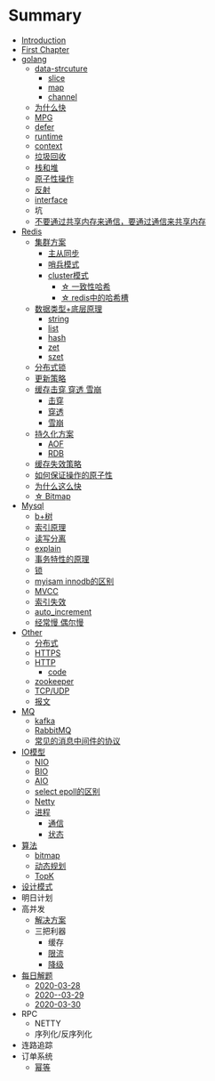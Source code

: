 # Summary

* [Introduction](README.md)
* [First Chapter](chapter1.md)
* [golang](golang.md)
  * [data-strcuture](data-strcuture.md)
    * [slice](slice.md)
    * [map](map.md)
    * [channel](channel.md)
  * [为什么快](wei-shi-yao-kuai.md)
  * [MPG](mpg.md)
  * [defer](def.md)
  * [runtime](runtime.md)
  * [context](context.md)
  * [垃圾回收](la-ji-hui-shou.md)
  * [栈和堆](zhan-he-dui.md)
  * [原子性操作](yuan-zi-xing-cao-zuo.md)
  * [反射](fan-she.md)
  * [interface](interface.md)
  * 坑 
  * [不要通过共享内存来通信，要通过通信来共享内存](bu-yao-tong-guo-gong-xiang-nei-cun-lai-tong-xin-ff0c-yao-tong-guo-tong-xin-lai-gong-xiang-nei-cun.md)
* [Redis](redis.md)
  * [集群方案](redis/ji-qun-yuan-li.md)
    * [主从同步](redis/ji-qun-yuan-li/zhu-cong-tong-bu.md)
    * [哨兵模式](redis/ji-qun-yuan-li/shao-bing-mo-shi.md)
    * [cluster模式](redis/ji-qun-yuan-li/clustermo-shi.md)
      * [☆ 一致性哈希](redis/ji-qun-yuan-li/clustermo-shi/yi-zhi-xing-ha-xi.md)
      * [☆ redis中的哈希槽](redis/ji-qun-yuan-li/clustermo-shi/rediszhong-de-ha-xi-cao.md)
  * [数据类型+底层原理](redis/shu-ju-lei-578b+-di-ceng-yuan-li.md)
    * [string](redis/shu-ju-lei-578b+-di-ceng-yuan-li/string.md)
    * [list](redis/shu-ju-lei-578b+-di-ceng-yuan-li/list.md)
    * [hash](redis/shu-ju-lei-578b+-di-ceng-yuan-li/hash.md)
    * [zet](redis/shu-ju-lei-578b+-di-ceng-yuan-li/zet.md)
    * [szet](redis/shu-ju-lei-578b+-di-ceng-yuan-li/szet.md)
  * [分布式锁](redis/fen-bu-shi-suo.md)
  * [更新策略](redis/geng-xin-ce-lve.md)
  * [缓存击穿 穿透 雪崩](redis/huan-cun-ji-chuan-chuan-tou-xue-beng.md)
    * [击穿](redis/ji-chuan.md)
    * [穿透](redis/chuan-tou.md)
    * [雪崩](redis/xue-beng.md)
  * [持久化方案](redis/chi-jiu-hua-fang-an.md)
    * [AOF](redis/chi-jiu-hua-fang-an/aof.md)
    * [RDB](redis/chi-jiu-hua-fang-an/rds.md)
  * [缓存失效策略](redis/huan-cun-shi-xiao-ce-lve.md)
  * [如何保证操作的原子性](redis/ru-he-bao-zheng-cao-zuo-de-yuan-zi-xing.md)
  * [为什么这么快](redis/wei-shi-yao-zhe-yao-kuai.md)
  * [☆ Bitmap](redis/bitmap.md)
* [Mysql](mysql.md)
  * [b+树](mysql/bshu.md)
  * [索引原理](mysql/suo-yin-yuan-li.md)
  * [读写分离](mysql/du-xie-fen-li.md)
  * [explain](mysql/explain.md)
  * [事务特性的原理](mysql/shi-wu-te-xing-de-yuan-li.md)
  * [锁](mysql/suo.md)
  * [myisam innodb的区别](mysql/myisam-innodbde-qu-bie.md)
  * [MVCC](mysql/mvcc.md)
  * [索引失效](mysql/suo-yin-shi-xiao.md)
  * [auto\_increment](mysql/autoincrement.md)
  * [经常慢 偶尔慢](mysql/jing-chang-man-ou-er-man.md)
* [Other](other.md)
  * [分布式](other/fen-bu-shi.md)
  * [HTTPS](other/https.md)
  * [HTTP](other/http.md)
    * [code](other/http/code.md)
  * [zookeeper](other/zookeeper.md)
  * [TCP/UDP](other/tcpudp.md)
  * [报文](other/bao-wen.md)
* [MQ](xiao-xi-zhong-jian-jian.md)
  * [kafka](xiao-xi-zhong-jian-jian/kafka.md)
  * [RabbitMQ](xiao-xi-zhong-jian-jian/rabbitmq.md)
  * [常见的消息中间件的协议](xiao-xi-zhong-jian-jian/chang-jian-de-xiao-xi-zhong-jian-jian-de-xie-yi.md)
* [IO模型](iomo-xing.md)
  * [NIO](other/nio.md)
  * [BIO](other/bio.md)
  * [AIO](other/aio.md)
  * [select epoll的区别](other/select-epollde-qu-bie.md)
  * [Netty](other/netty.md)
  * [进程](other/jin-cheng.md)
    * [通信](other/jin-cheng/tong-xin.md)
    * [状态](other/jin-cheng/zhuang-tai.md)
* [算法](chapter1/suan-fa.md)
  * [bitmap](chapter1/suan-fa/bitmap.md)
  * [动态规划](chapter1/suan-fa/dong-tai-gui-hua.md)
  * [TopK](chapter1/suan-fa/topk.md)
* [设计模式](she-ji-mo-shi.md)
* 明日计划
* 高并发
  * [解决方案](jie-jue-fang-an.md)
  * 三把利器
    * 缓存
    * [限流 ](xian-liu.md)
    * [降级](jiang-ji.md)
* [每日解题](mei-ri-jie-ti.md)
  * [2020-03-28](mei-ri-jie-ti/2020-03-28.md)
  * [2020--03-29](mei-ri-jie-ti/2020-03-29.md)
  * [2020-03-30](mei-ri-jie-ti/2020-03-30.md)
* RPC
  * NETTY
  * 序列化/反序列化
* 连路追踪
* 订单系统
  * [幂等](mi-deng.md)

